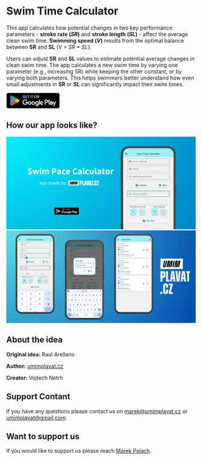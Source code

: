 # Swim Time Calculator

This app calculates how potential changes in two key performance parameters - **stroke rate (_SR_)** and **stroke length (_SL_)** - affect the average clean swim time.
**Swimming speed (_V_)** results from the optimal balance between **SR** and **SL** (_V = SR * SL_).

Users can adjust **SR** and **SL** values to estimate potential average changes in clean swim time. The app calculates a new swim time by varying one parameter (e.g., increasing SR) while keeping the other constant, or by varying both parameters.
This helps swimmers better understand how even small adjustments in **SR** or **SL** can significantly impact their swim times.

<div align="left">
  
[<img height="42" src=".github/assets/google-play-badge.png">](https://play.google.com/store/apps/details?id=cz.umimplavat.swim_pace_calculator&pcampaignid=web_share)

</div>

## How our app looks like?

<div align="center">
  
![feature graphic](.github/assets/feature-graphic.png)
![github screenshots graphic](.github/assets/github-graphic.png)

</div>


## About the idea
**Original idea:** Raul Arellano

**Author:** [umimplavat.cz](https://umimplavat.cz/)

**Creator:** Vojtech Netrh

## Support Contant
If you have any questions please contact us on marek@umimplavat.cz or umimplavat@gmail.com.

## Want to support us

 If you would like to support us please reach <a href="mailto:marek@umimplavat.cz">Marek Polach</a>.
